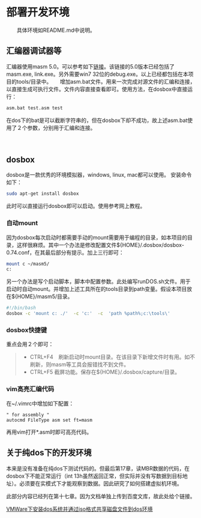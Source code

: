 

# 部署开发环境
　　具体环境如README.md中说明。

## 汇编器调试器等
汇编器使用masm 5.0。可以参考如下[链接](http://blog.fishc.com/602.html)。该链接的5.0版本已经包括了masm.exe, link.exe。另外需要win7 32位的debug.exe。以上已经都包括在本项目的tools/目录中。
　
增加asm.bat文件。用来一次完成对源文件的汇编和连接，以直接生成可执行文件。文件内容直接查看即可。使用方法，在dosbox中直接运行：

```bat
asm.bat test.asm test
```

在dos下的bat是可以截断字符串的，但在dosbox下却不成功，故上述asm.bat使用了２个参数，分别用于汇编和连接。

　
## dosbox
dosbox是一款优秀的环境模拟器，windows, linux, mac都可以使用。
安装命令如下：

```bash
sudo apt-get install dosbox
```

此时可以直接运行dosbox即可以启动。使用参考网上教程。
    
### 自动mount    

因为dosbox每次启动时都需要手动的mount需要用于编程的目录，如本项目的目录，这样很麻烦。其中一个办法是修改配置文件${HOME}/.dosbox/dosbox-0.74.conf，在其最后部分有提示。加上三行即可：

```bash
mount c ~/masm5/  
c:  
```

另一个办法是写个启动脚本，脚本中配置参数。此处编写runDOS.sh文件。用于启动时自动mount。并增加上述工具所在的tools目录到path变量。假设本项目放在${HOME}/masm5/目录。

```bash
#!/bin/bash
dosbox -c 'mount c: ./'  -c 'c:'  -c  'path %path%;c:\tools\'
```

### dosbox快捷键

重点会用２个即可：
> * CTRL+F4　刷新启动时mount目录。在该目录下新增文件时有用。如不刷新，则masm等工具会报错找不到文件。
> * CTRL+F5 截屏功能。保存在${HOME}/.dosbox/capture/目录。

### vim高亮汇编代码

在~/.vimrc中增加如下配置：
```vim
" for assembly "
autocmd FileType asm set ft=masm
```
再用vim打开*.asm时即可高亮代码。


## 关于纯dos下的开发环境

本来是没有准备在纯dos下测试代码的。但最后第17章，读MBR数据的代码，在dosbox下不能正常运行（int 13h虽然返回正常，但实际并没有写数据到目标地址）。必须要在实模式下才能观察到数据。因此研究了如何搭建虚拟机环境。

此部分内容已经列在第十七章。因为文档单独上传到百度文库，故此处给个链接。

[VMWare下安装dos系统并通过iso格式共享磁盘文件到dos环境](http://wenku.baidu.com/view/be0dc982f78a6529657d5385)

